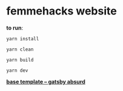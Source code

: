 # femmehacks website

**to run**:

`yarn install`

`yarn clean`

`yarn build`

`yarn dev`

**[base template – gatsby absurd](https://github.com/ajayns/gatsby-absurd)**